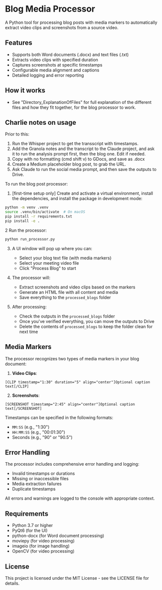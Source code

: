 # Blog Media Processor

A Python tool for processing blog posts with media markers to automatically extract video clips and screenshots from a source video.

## Features

- Supports both Word documents (.docx) and text files (.txt)
- Extracts video clips with specified duration
- Captures screenshots at specific timestamps
- Configurable media alignment and captions
- Detailed logging and error reporting

## How it works
- See "Directory_ExplanationOfFiles" for full explanation of the different files and how they fit together, for the blog processor to work.

## Charlie notes on usage 

Prior to this: 
1. Run the Whisper project to get the transscript with timestamps. 
2. Add the Granola notes and the transcript to the Claude project, and ask it to run the analysis prompt first, then the blog one. Edit if needed. 
3. Copy with no formatting (cmd shift v) to GDocs, and save as .docx
4. Create a Medium placeholder blog post, to grab the URL. 
5. Ask Claude to run the social media prompt, and then save the outputs to Drive.

To run the blog post processor:

1. [first-time setup only] Create and activate a virtual environment, install the dependencies, and install the package in development mode:
```bash
python -m venv .venv
source .venv/bin/activate  # On macOS
pip install -r requirements.txt
pip install -e .
```

2 Run the processor:
```bash
python run_processor.py
```

3. A UI window will pop up where you can:
   - Select your blog text file (with media markers)
   - Select your meeting video file
   - Click "Process Blog" to start

4. The processor will:
   - Extract screenshots and video clips based on the markers
   - Generate an HTML file with all content and media
   - Save everything to the `processed_blogs` folder

5. After processing:
   - Check the outputs in the `processed_blogs` folder
   - Once you've verified everything, you can move the outputs to Drive
   - Delete the contents of `processed_blogs` to keep the folder clean for next time

## Media Markers

The processor recognizes two types of media markers in your blog document:

1. **Video Clips**:
```
[CLIP timestamp="1:30" duration="5" align="center"]Optional caption text[/CLIP]
```

2. **Screenshots**:
```
[SCREENSHOT timestamp="2:45" align="center"]Optional caption text[/SCREENSHOT]
```

Timestamps can be specified in the following formats:
- `MM:SS` (e.g., "1:30")
- `HH:MM:SS` (e.g., "00:01:30")
- Seconds (e.g., "90" or "90.5")

## Error Handling

The processor includes comprehensive error handling and logging:
- Invalid timestamps or durations
- Missing or inaccessible files
- Media extraction failures
- Duplicate timestamps

All errors and warnings are logged to the console with appropriate context.

## Requirements

- Python 3.7 or higher
- PyQt6 (for the UI)
- python-docx (for Word document processing)
- moviepy (for video processing)
- imageio (for image handling)
- OpenCV (for video processing)

## License

This project is licensed under the MIT License - see the LICENSE file for details.


